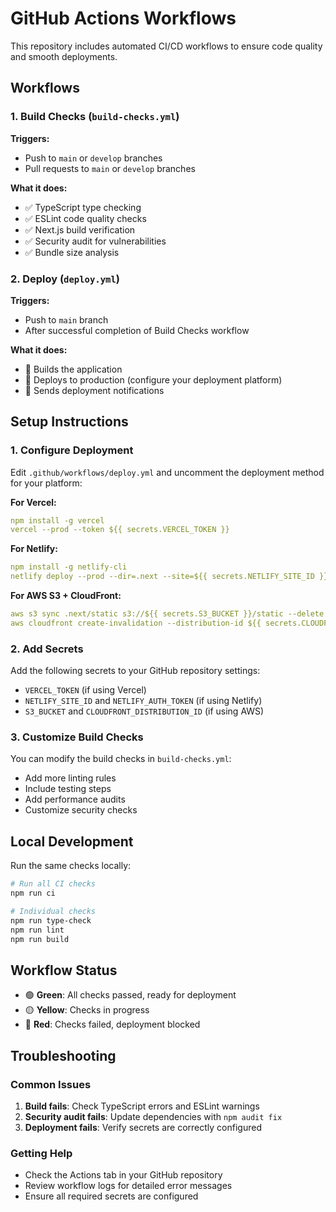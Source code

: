 # GitHub Actions Workflows

This repository includes automated CI/CD workflows to ensure code quality and smooth deployments.

## Workflows

### 1. Build Checks (`build-checks.yml`)

**Triggers:**
- Push to `main` or `develop` branches
- Pull requests to `main` or `develop` branches

**What it does:**
- ✅ TypeScript type checking
- ✅ ESLint code quality checks
- ✅ Next.js build verification
- ✅ Security audit for vulnerabilities
- ✅ Bundle size analysis

### 2. Deploy (`deploy.yml`)

**Triggers:**
- Push to `main` branch
- After successful completion of Build Checks workflow

**What it does:**
- 🚀 Builds the application
- 🚀 Deploys to production (configure your deployment platform)
- 🚀 Sends deployment notifications

## Setup Instructions

### 1. Configure Deployment

Edit `.github/workflows/deploy.yml` and uncomment the deployment method for your platform:

**For Vercel:**
```yaml
npm install -g vercel
vercel --prod --token ${{ secrets.VERCEL_TOKEN }}
```

**For Netlify:**
```yaml
npm install -g netlify-cli
netlify deploy --prod --dir=.next --site=${{ secrets.NETLIFY_SITE_ID }} --auth=${{ secrets.NETLIFY_AUTH_TOKEN }}
```

**For AWS S3 + CloudFront:**
```yaml
aws s3 sync .next/static s3://${{ secrets.S3_BUCKET }}/static --delete
aws cloudfront create-invalidation --distribution-id ${{ secrets.CLOUDFRONT_DISTRIBUTION_ID }} --paths "/*"
```

### 2. Add Secrets

Add the following secrets to your GitHub repository settings:

- `VERCEL_TOKEN` (if using Vercel)
- `NETLIFY_SITE_ID` and `NETLIFY_AUTH_TOKEN` (if using Netlify)
- `S3_BUCKET` and `CLOUDFRONT_DISTRIBUTION_ID` (if using AWS)

### 3. Customize Build Checks

You can modify the build checks in `build-checks.yml`:

- Add more linting rules
- Include testing steps
- Add performance audits
- Customize security checks

## Local Development

Run the same checks locally:

```bash
# Run all CI checks
npm run ci

# Individual checks
npm run type-check
npm run lint
npm run build
```

## Workflow Status

- 🟢 **Green**: All checks passed, ready for deployment
- 🟡 **Yellow**: Checks in progress
- 🔴 **Red**: Checks failed, deployment blocked

## Troubleshooting

### Common Issues

1. **Build fails**: Check TypeScript errors and ESLint warnings
2. **Security audit fails**: Update dependencies with `npm audit fix`
3. **Deployment fails**: Verify secrets are correctly configured

### Getting Help

- Check the Actions tab in your GitHub repository
- Review workflow logs for detailed error messages
- Ensure all required secrets are configured
